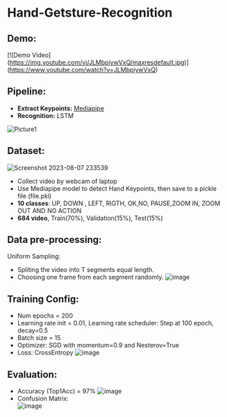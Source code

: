 # Hand-Getsture-Recognition
## Demo:  
[![Demo Video]
(https://img.youtube.com/vi/JLMbpiywVxQ/maxresdefault.jpg)]
(https://www.youtube.com/watch?v=JLMbpiywVxQ)



## Pipeline:  
* **Extract Keypoints:** [Mediapipe](https://developers.google.com/mediapipe)  
* **Recognition:** LSTM

![Picture1](https://github.com/TanNguyen2812/Hand-Getsture-Recognition/assets/141646071/f1026456-74c7-49d5-a4d6-181359f24e38)

## Dataset:  

![Screenshot 2023-08-07 233539](https://github.com/TanNguyen2812/Hand-Getsture-Recognition/assets/141646071/c6a2e9c9-08a3-4993-8faa-24e9c4f1e6f0)

* Collect video by webcam of laptop
* Use Mediapipe model to detect Hand Keypoints, then save to a pickle file (file.pkl)
* **10 classes**: UP, DOWN , LEFT, RIGTH, OK,NO, PAUSE,ZOOM IN, ZOOM OUT AND NO ACTION
* **684 video**, Train(70%), Validation(15%), Test(15%)
## Data pre-processing: 
Uniform Sampling: 
* Spliting the video into T segments equal length.  
* Choosing one frame from each segment randomly.
![image](https://github.com/TanNguyen2812/Hand-Getsture-Recognition/assets/141646071/be9a19c7-7295-4287-8d6e-c7a9334576bf)

## Training Config: 
* Num epochs = 200
* Learning rate init = 0.01, Learning rate scheduler: Step at 100 epoch, decay=0.5
* Batch size = 15
* Optimizer: SGD with momentum=0.9 and Nesterov=True
* Loss: CrossEntropy
 ![image](https://github.com/TanNguyen2812/Hand-Getsture-Recognition/assets/141646071/ab070d85-b2b2-4d04-b398-ee815fd05770)
## Evaluation: 
* Accuracy (Top1Acc) = 97%
![image](https://github.com/TanNguyen2812/Hand-Getsture-Recognition/assets/141646071/bde733c2-ced2-4dc9-af3d-ec4b39b69b45)
* Confusion Matrix:  
![image](https://github.com/TanNguyen2812/Hand-Getsture-Recognition/assets/141646071/187b0a25-d7aa-44ea-9b4f-3862a0aad50b)


